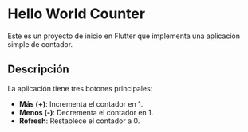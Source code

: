 # Hello World Counter

Este es un proyecto de inicio en Flutter que implementa una aplicación simple de contador.

## Descripción

La aplicación tiene tres botones principales:

- **Más (+)**: Incrementa el contador en 1.
- **Menos (-)**: Decrementa el contador en 1.
- **Refresh**: Restablece el contador a 0.
